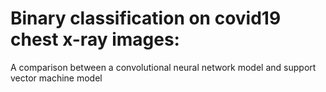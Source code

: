 # Binary classification on covid19 chest x-ray images:
A comparison between a convolutional neural network model and support vector machine model
